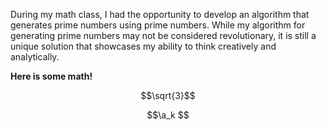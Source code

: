 During my math class, I had the opportunity to develop an algorithm that generates prime numbers using prime numbers.
While my algorithm for generating prime numbers may not be considered revolutionary, it is still a unique solution that showcases my ability to think creatively and analytically.

**Here is some math!**

```math
\sqrt{3}
```

$$\a_k $$

